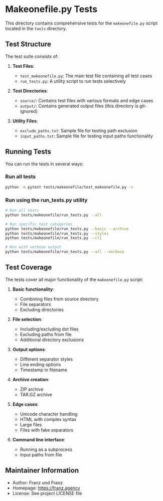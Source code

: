 # Makeonefile.py Tests

This directory contains comprehensive tests for the `makeonefile.py` script located in the `tools` directory.

## Test Structure

The test suite consists of:

1. **Test Files**: 
   - `test_makeonefile.py`: The main test file containing all test cases
   - `run_tests.py`: A utility script to run tests selectively

2. **Test Directories**:
   - `source/`: Contains test files with various formats and edge cases
   - `output/`: Contains generated output files (this directory is git-ignored)

3. **Utility Files**:
   - `exclude_paths.txt`: Sample file for testing path exclusion
   - `input_paths.txt`: Sample file for testing input paths functionality

## Running Tests

You can run the tests in several ways:

### Run all tests

```bash
python -m pytest tests/makeonefile/test_makeonefile.py -v
```

### Run using the run_tests.py utility

```bash
# Run all tests
python tests/makeonefile/run_tests.py --all

# Run specific test categories
python tests/makeonefile/run_tests.py --basic --archive
python tests/makeonefile/run_tests.py --styles
python tests/makeonefile/run_tests.py --cli

# Run with verbose output
python tests/makeonefile/run_tests.py --all --verbose
```

## Test Coverage

The tests cover all major functionality of the `makeonefile.py` script:

1. **Basic functionality**:
   - Combining files from source directory
   - File separators
   - Excluding directories

2. **File selection**:
   - Including/excluding dot files
   - Excluding paths from file
   - Additional directory exclusions

3. **Output options**:
   - Different separator styles
   - Line ending options
   - Timestamp in filename

4. **Archive creation**:
   - ZIP archive
   - TAR.GZ archive

5. **Edge cases**:
   - Unicode character handling
   - HTML with complex syntax
   - Large files
   - Files with fake separators

6. **Command line interface**:
   - Running as a subprocess
   - Input paths from file

## Maintainer Information

- Author: Franz und Franz
- Homepage: https://franz.agency
- License: See project LICENSE file
